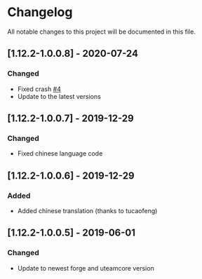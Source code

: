 # Changelog
All notable changes to this project will be documented in this file.

## [1.12.2-1.0.0.8] - 2020-07-24
### Changed
 - Fixed crash [#4](https://github.com/MC-U-Team/HyCraftHDs-WTF-Ic2-Addon/issues/4)
 - Update to the latest versions

## [1.12.2-1.0.0.7] - 2019-12-29
### Changed
 - Fixed chinese language code

## [1.12.2-1.0.0.6] - 2019-12-29
### Added
 - Added chinese translation (thanks to tucaofeng)

## [1.12.2-1.0.0.5] - 2019-06-01
### Changed
 - Update to newest forge and uteamcore version
